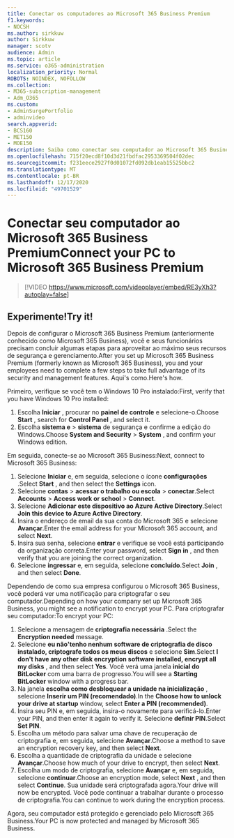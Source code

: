 ```yaml
---
title: Conectar os computadores ao Microsoft 365 Business Premium
f1.keywords:
- NOCSH
ms.author: sirkkuw
author: Sirkkuw
manager: scotv
audience: Admin
ms.topic: article
ms.service: o365-administration
localization_priority: Normal
ROBOTS: NOINDEX, NOFOLLOW
ms.collection:
- M365-subscription-management
- Adm_O365
ms.custom:
- AdminSurgePortfolio
- adminvideo
search.appverid:
- BCS160
- MET150
- MOE150
description: Saiba como conectar seu computador ao Microsoft 365 Business.
ms.openlocfilehash: 715f20ecd8f10d3d21fbdfac2953369504f02dec
ms.sourcegitcommit: f231eece2927f0d01072fd092db1eab15525bbc2
ms.translationtype: MT
ms.contentlocale: pt-BR
ms.lasthandoff: 12/17/2020
ms.locfileid: "49701529"
---
```

# <a name="connect-your-pc-to-microsoft-365-business-premium"></a><span data-ttu-id="ded72-103">Conectar seu computador ao Microsoft 365 Business Premium</span><span class="sxs-lookup"><span data-stu-id="ded72-103">Connect your PC to Microsoft 365 Business Premium</span></span>

> [!VIDEO https://www.microsoft.com/videoplayer/embed/RE3yXh3?autoplay=false]

## <a name="try-it"></a><span data-ttu-id="ded72-104">Experimente!</span><span class="sxs-lookup"><span data-stu-id="ded72-104">Try it!</span></span>
<span data-ttu-id="ded72-105">Depois de configurar o Microsoft 365 Business Premium (anteriormente conhecido como Microsoft 365 Business), você e seus funcionários precisam concluir algumas etapas para aproveitar ao máximo seus recursos de segurança e gerenciamento.</span><span class="sxs-lookup"><span data-stu-id="ded72-105">After you set up Microsoft 365 Business Premium (formerly known as Microsoft 365 Business), you and your employees need to complete a few steps to take full advantage of its security and management features.</span></span> <span data-ttu-id="ded72-106">Aqui&#39;s como.</span><span class="sxs-lookup"><span data-stu-id="ded72-106">Here&#39;s how.</span></span>

<span data-ttu-id="ded72-107">Primeiro, verifique se você tem o Windows 10 Pro instalado:</span><span class="sxs-lookup"><span data-stu-id="ded72-107">First, verify that you have Windows 10 Pro installed:</span></span>

1. <span data-ttu-id="ded72-108">Escolha  **Iniciar** , procurar no  **painel de controle** e selecione-o.</span><span class="sxs-lookup"><span data-stu-id="ded72-108">Choose  **Start** , search for  **Control Panel** , and select it.</span></span>
2. <span data-ttu-id="ded72-109">Escolha **sistema e**   >   **sistema** de segurança e confirme a edição do Windows.</span><span class="sxs-lookup"><span data-stu-id="ded72-109">Choose  **System and Security**  >  **System** , and confirm your Windows edition.</span></span>

<span data-ttu-id="ded72-110">Em seguida, conecte-se ao Microsoft 365 Business:</span><span class="sxs-lookup"><span data-stu-id="ded72-110">Next, connect to Microsoft 365 Business:</span></span>

1. <span data-ttu-id="ded72-111">Selecione  **Iniciar** e, em seguida, selecione o ícone  **configurações** .</span><span class="sxs-lookup"><span data-stu-id="ded72-111">Select  **Start** , and then select the  **Settings** icon.</span></span>
2. <span data-ttu-id="ded72-112">Selecione **contas**  >   **acessar o trabalho ou escola**   >   **conectar**.</span><span class="sxs-lookup"><span data-stu-id="ded72-112">Select  **Accounts** >  **Access work or school**  >  **Connect**.</span></span>
3. <span data-ttu-id="ded72-113">Selecione  **Adicionar este dispositivo ao Azure Active Directory**.</span><span class="sxs-lookup"><span data-stu-id="ded72-113">Select  **Join this device to Azure Active Directory**.</span></span>
4. <span data-ttu-id="ded72-114">Insira o endereço de email da sua conta do Microsoft 365 e selecione  **Avançar**.</span><span class="sxs-lookup"><span data-stu-id="ded72-114">Enter the email address for your Microsoft 365 account, and select  **Next**.</span></span>
5. <span data-ttu-id="ded72-115">Insira sua senha, selecione  **entrar** e verifique se você está participando da organização correta.</span><span class="sxs-lookup"><span data-stu-id="ded72-115">Enter your password, select  **Sign in** , and then verify that you are joining the correct organization.</span></span>
6. <span data-ttu-id="ded72-116">Selecione  **ingressar** e, em seguida, selecione  **concluído**.</span><span class="sxs-lookup"><span data-stu-id="ded72-116">Select  **Join** , and then select  **Done**.</span></span>

<span data-ttu-id="ded72-117">Dependendo de como sua empresa configurou o Microsoft 365 Business, você poderá ver uma notificação para criptografar o seu computador.</span><span class="sxs-lookup"><span data-stu-id="ded72-117">Depending on how your company set up Microsoft 365 Business, you might see a notification to encrypt your PC.</span></span> <span data-ttu-id="ded72-118">Para criptografar seu computador:</span><span class="sxs-lookup"><span data-stu-id="ded72-118">To encrypt your PC:</span></span>

1. <span data-ttu-id="ded72-119">Selecione a mensagem de  **criptografia necessária**  .</span><span class="sxs-lookup"><span data-stu-id="ded72-119">Select the  **Encryption needed**  message.</span></span>
2. <span data-ttu-id="ded72-120">Selecione  **eu não&#39;tenho nenhum software de criptografia de disco instalado, criptografe todos os meus discos** e selecione  **Sim**.</span><span class="sxs-lookup"><span data-stu-id="ded72-120">Select  **I don&#39;t have any other disk encryption software installed, encrypt all my disks** , and then select  **Yes**.</span></span> <span data-ttu-id="ded72-121">Você verá uma janela  **inicial do BitLocker**  com uma barra de progresso.</span><span class="sxs-lookup"><span data-stu-id="ded72-121">You will see a  **Starting BitLocker**  window with a progress bar.</span></span>
3. <span data-ttu-id="ded72-122">Na janela  **escolha como desbloquear a unidade na inicialização**  , selecione **Inserir um PIN (recomendado)**.</span><span class="sxs-lookup"><span data-stu-id="ded72-122">In the  **Choose how to unlock your drive at startup**  window, select **Enter a PIN (recommended)**.</span></span>
4. <span data-ttu-id="ded72-123">Insira seu PIN e, em seguida, insira-o novamente para verificá-lo.</span><span class="sxs-lookup"><span data-stu-id="ded72-123">Enter your PIN, and then enter it again to verify it.</span></span> <span data-ttu-id="ded72-124">Selecione  **definir PIN**.</span><span class="sxs-lookup"><span data-stu-id="ded72-124">Select  **Set PIN**.</span></span>
5. <span data-ttu-id="ded72-125">Escolha um método para salvar uma chave de recuperação de criptografia e, em seguida, selecione  **Avançar**.</span><span class="sxs-lookup"><span data-stu-id="ded72-125">Choose a method to save an encryption recovery key, and then select  **Next**.</span></span>
6. <span data-ttu-id="ded72-126">Escolha a quantidade de criptografia da unidade e selecione  **Avançar**.</span><span class="sxs-lookup"><span data-stu-id="ded72-126">Choose how much of your drive to encrypt, then select  **Next**.</span></span>
7. <span data-ttu-id="ded72-127">Escolha um modo de criptografia, selecione  **Avançar** e, em seguida, selecione  **continuar**.</span><span class="sxs-lookup"><span data-stu-id="ded72-127">Choose an encryption mode, select  **Next** , and then select  **Continue**.</span></span> <span data-ttu-id="ded72-128">Sua unidade será criptografada agora.</span><span class="sxs-lookup"><span data-stu-id="ded72-128">Your drive will now be encrypted.</span></span> <span data-ttu-id="ded72-129">Você pode continuar a trabalhar durante o processo de criptografia.</span><span class="sxs-lookup"><span data-stu-id="ded72-129">You can continue to work during the encryption process.</span></span>

<span data-ttu-id="ded72-130">Agora, seu computador está protegido e gerenciado pelo Microsoft 365 Business.</span><span class="sxs-lookup"><span data-stu-id="ded72-130">Your PC is now protected and managed by Microsoft 365 Business.</span></span>